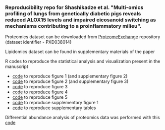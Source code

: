 ### Reproducibility repo for Shashikadze et al. "Multi-omics profiling of lungs from genetically diabetic pigs reveals reduced ALOX15 levels and impaired eicosanoid switching as mechanisms contributing to a proinflammatory milieu".

Proteomics dataset can be downloaded from [ProteomeExchange](http://www.proteomexchange.org/) repository (dataset identifier - PXD038014)

Lipidomics dataset can be found in supplementary materials of the paper

R codes to reproduce the statistical analysis and visualization present in the manuscript
* [code](https://github.com/bshashikadze/diabetes-lung-omics-paper/blob/main/proteomics%20bioinformatics/proteomics-bioinformatics.md) to reproduce figure 1 (and supplementary figure 2)
* [code](https://github.com/bshashikadze/diabetes-lung-omics-paper/blob/main/Quantitative%20histomorphological%20analyses/Quantitative-histomorphology.md) to reproduce figure 2 (and supplementary figure 3)
* [code](https://github.com/bshashikadze/diabetes-lung-omics-paper/blob/main/correlation%20heatmap%20and%20network%20lipid/lipidomics_correlation.md) to reproduce figure 3
* [code](https://github.com/bshashikadze/diabetes-lung-omics-paper/tree/main/lipidomics%20bioinformatics)  to reproduce figure 4
* [code](https://github.com/bshashikadze/diabetes-lung-omics-paper/tree/main/multiomics%20coinertia)  to reproduce figure 5
* [code](https://github.com/bshashikadze/diabetes-lung-omics-paper/blob/main/correlation%20SLRPs/scatter-plot-of-SLRPs.md)  to reproduce supplementary figure 1
* [code](https://github.com/bshashikadze/diabetes-lung-omics-paper/blob/main/prep%20suppl%20tables/suppl_tables.md)  to reproduce supplementary tables

Differential abundance analysis of proteomics data was performed with this [code](https://github.com/bshashikadze/diabetes-lung-omics-paper/blob/main/DIA%20quant%20with%20MS-EmpiRe/DIA-NN-output-quant-with-MS-EmpiRe.md)
